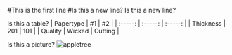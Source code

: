 #This is the first line
#Is this a new line?
Is this a new line?

Is this a table?
| Papertype | #1      | #2      |
| :-----:   | :-----: | :-----: |
| Thickness | 201     | 101     |
| Quality   | Wicked  | Cutting |

Is this a picture?
![appletree](https://github.com/MOJOliciousFTW/workshop-github-2024/main/Paper/02_Methods/appletree.png?raw=true)
